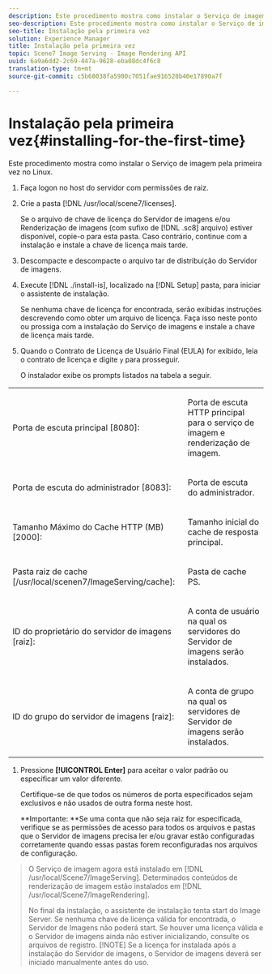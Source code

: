 ```yaml
---
description: Este procedimento mostra como instalar o Serviço de imagem pela primeira vez no Linux.
seo-description: Este procedimento mostra como instalar o Serviço de imagem pela primeira vez no Linux.
seo-title: Instalação pela primeira vez
solution: Experience Manager
title: Instalação pela primeira vez
topic: Scene7 Image Serving - Image Rendering API
uuid: 6a9a6dd2-2c69-447a-9628-eba08dc4f6c8
translation-type: tm+mt
source-git-commit: c5b68038fa5980c7051fae916520b40e17890a7f

---
```



# Instalação pela primeira vez{#installing-for-the-first-time}

Este procedimento mostra como instalar o Serviço de imagem pela primeira vez no Linux.

1. Faça logon no host do servidor com permissões de raiz.
1. Crie a pasta [!DNL /usr/local/scene7/licenses].

   Se o arquivo de chave de licença do Servidor de imagens e/ou Renderização de imagens (com sufixo de [!DNL .sc8] arquivo) estiver disponível, copie-o para esta pasta. Caso contrário, continue com a instalação e instale a chave de licença mais tarde.
1. Descompacte e descompacte o arquivo tar de distribuição do Servidor de imagens.
1. Execute [!DNL ./install-is], localizado na [!DNL Setup] pasta, para iniciar o assistente de instalação.

   Se nenhuma chave de licença for encontrada, serão exibidas instruções descrevendo como obter um arquivo de licença. Faça isso neste ponto ou prossiga com a instalação do Serviço de imagens e instale a chave de licença mais tarde.
1. Quando o Contrato de Licença de Usuário Final (EULA) for exibido, leia o contrato de licença e digite `y` para prosseguir.

   O instalador exibe os prompts listados na tabela a seguir.

<table id="table_0E7B673CAD8E4C5EB72F8283A0DDEFC8"> 
 <tbody> 
  <tr> 
   <td colname="col1"> <p><span class="codeph"> Porta de escuta principal [8080]:</span> </p> </td> 
   <td colname="col2"> <p>Porta de escuta HTTP principal para o serviço de imagem e renderização de imagem. </p> </td> 
  </tr> 
  <tr> 
   <td colname="col1"> <p><span class="codeph"> Porta de escuta do administrador [8083]:</span> </p> </td> 
   <td colname="col2"> <p>Porta de escuta do administrador. </p> </td> 
  </tr> 
  <tr> 
   <td colname="col1"> <p><span class="codeph"> Tamanho Máximo do Cache HTTP (MB) [2000]:</span> </p> </td> 
   <td colname="col2"> <p>Tamanho inicial do cache de resposta principal. </p> </td> 
  </tr> 
  <tr> 
   <td colname="col1"> <p><span class="codeph"> Pasta raiz de cache [/usr/local/scenen7/ImageServing/cache]:</span> </p> </td> 
   <td colname="col2"> <p>Pasta de cache PS. </p> </td> 
  </tr> 
  <tr> 
   <td colname="col1"> <p><span class="codeph"> ID do proprietário do servidor de imagens [raiz]:</span> </p> </td> 
   <td colname="col2"> <p>A conta de usuário na qual os servidores do Servidor de imagens serão instalados. </p> </td> 
  </tr> 
  <tr> 
   <td colname="col1"> <p><span class="codeph"> ID do grupo do servidor de imagens [raiz]:</span> </p> </td> 
   <td colname="col2"> <p>A conta de grupo na qual os servidores de Servidor de imagens serão instalados. </p> </td> 
  </tr> 
 </tbody> 
</table>

1. Pressione **[!UICONTROL Enter]** para aceitar o valor padrão ou especificar um valor diferente.

   Certifique-se de que todos os números de porta especificados sejam exclusivos e não usados de outra forma neste host.

   **Importante: **Se uma conta que não seja raiz for especificada, verifique se as permissões de acesso para todos os arquivos e pastas que o Servidor de imagens precisa ler e/ou gravar estão configuradas corretamente quando essas pastas forem reconfiguradas nos arquivos de configuração.
>O Serviço de imagem agora está instalado em [!DNL /usr/local/Scene7/ImageServing]. Determinados conteúdos de renderização de imagem estão instalados em [!DNL /usr/local/Scene7/ImageRendering].
>
>No final da instalação, o assistente de instalação tenta start do Image Server. Se nenhuma chave de licença válida for encontrada, o Servidor de Imagens não poderá start. Se houver uma licença válida e o Servidor de imagens ainda não estiver inicializando, consulte os arquivos de registro.
>[!NOTE]
Se a licença for instalada após a instalação do Servidor de imagens, o Servidor de imagens deverá ser iniciado manualmente antes do uso.
>
>
>

